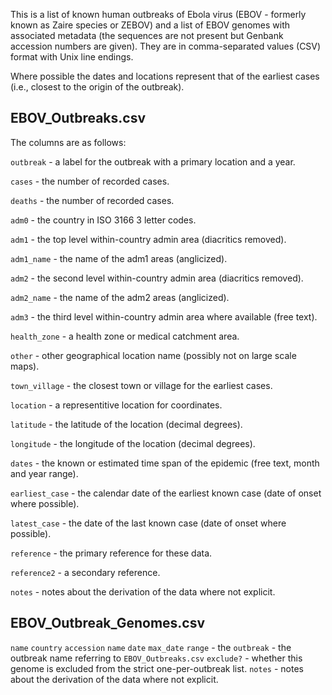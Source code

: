 This is a list of known human outbreaks of Ebola virus (EBOV - formerly known as Zaire species or ZEBOV) and a list of EBOV genomes with associated metadata (the sequences are not present but Genbank accession numbers are given). They are in comma-separated values (CSV) format with Unix line endings.

Where possible the dates and locations represent that of the earliest cases (i.e., closest to the origin of the outbreak).

## EBOV_Outbreaks.csv
The columns are as follows:

`outbreak` - a label for the outbreak with a primary location and a year.

`cases` - the number of recorded cases.

`deaths` - the number of recorded cases.

`adm0` - the country in ISO 3166 3 letter codes.

`adm1` - the top level within-country admin area (diacritics removed).

`adm1_name` - the name of the adm1 areas (anglicized).

`adm2` - the second level within-country admin area (diacritics removed).

`adm2_name` - the name of the adm2 areas (anglicized).

`adm3` - the third level within-country admin area where available (free text).

`health_zone` - a health zone or medical catchment area.

`other` - other geographical location name (possibly not on large scale maps).

`town_village` - the closest town or village for the earliest cases.

`location` - a representitive location for coordinates.

`latitude` - the latitude of the location (decimal degrees).

`longitude` - the longitude of the location (decimal degrees).

`dates` - the known or estimated time span of the epidemic (free text, month and year range).

`earliest_case` - the calendar date of the earliest known case (date of onset where possible).

`latest_case` - the date of the last known case (date of onset where possible).

`reference` - the primary reference for these data.

`reference2` - a secondary reference.

`notes` - notes about the derivation of the data where not explicit.

## EBOV_Outbreak_Genomes.csv

`name`
`country`
`accession`
`name`
`date`
`max_date`
`range` - the
`outbreak` - the outbreak name referring to `EBOV_Outbreaks.csv`
`exclude?` - whether this genome is excluded from the strict one-per-outbreak list.
`notes` - notes about the derivation of the data where not explicit.

